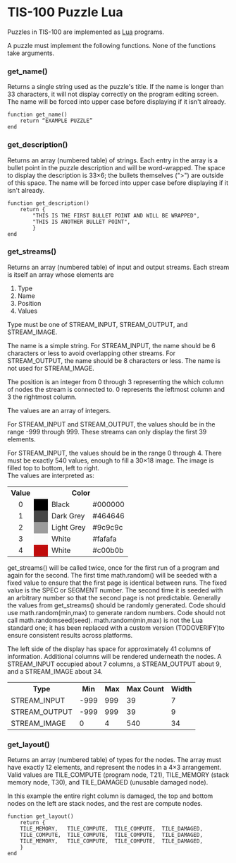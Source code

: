 TIS-100 Puzzle Lua
==================

Puzzles in TIS-100 are implemented as [Lua](http://www.lua.org/) programs.

A puzzle must implement the following functions.  None of the functions take arguments.



### get_name()

Returns a single string used as the puzzle's title.  If the name is longer than 33 characters, it will not display correctly on the program editing screen.
The name will be forced into upper case before displaying if it isn't already.

	function get_name()
		return “EXAMPLE PUZZLE”
	end



### get_description()

Returns an array (numbered table) of strings.  Each entry in the array is a bullet point in the puzzle description and will be word-wrapped.  The space to display the description is 33×6; the bullets themselves (">") are outside of this space.
The name will be forced into upper case before displaying if it isn't already.

	function get_description()
		return {
			"THIS IS THE FIRST BULLET POINT AND WILL BE WRAPPED",
			"THIS IS ANOTHER BULLET POINT",
			}
	end



### get_streams()

Returns an array (numbered table) of input and output streams. Each stream is itself an array whose elements are

1. Type
2. Name
3. Position
4. Values

Type must be one of STREAM_INPUT, STREAM_OUTPUT, and STREAM_IMAGE.

The name is a simple string.  For STREAM_INPUT, the name should be 6 characters or less to avoid overlapping other streams.  For STREAM_OUTPUT, the name should be 8 characters or less.  The name is not used for STREAM_IMAGE.

The position is an integer from 0 through 3 representing the which column of nodes the stream is connected to. 0 represents the leftmost column and 3 the rightmost column.

The values are an array of integers.

 For STREAM_INPUT and STREAM_OUTPUT, the values should be in
the range -999 through 999.  These streams can only display the
first 39 elements.

For STREAM_INPUT, the values should be in the range 0 through
4.  There must be exactly 540 values, enough to fill a 30×18
image.  The image is filled top to bottom, left to right.  
The values are interpreted as:

<table>
<tr><th>Value</th><th colspan="3">Color</th></tr>
<tr><td style="text-align:center">0</td><td style="width: 1em; background-color: black">&nbsp;</td><td>Black</td><td>#000000</td></tr>
<tr><td style="text-align:center">1</td><td style="width: 1em; background-color: #464646">&nbsp;</td><td>Dark Grey</td><td>#464646</td></tr>
<tr><td style="text-align:center">2</td><td style="width: 1em; background-color: #9c9c9c">&nbsp;</td><td>Light Grey</td><td>#9c9c9c</td></tr>
<tr><td style="text-align:center">3</td><td style="width: 1em; background-color: #fafafa">&nbsp;</td><td>White</td><td>#fafafa</td></tr>
<tr><td style="text-align:center">4</td><td style="width: 1em; background-color: #c00b0b">&nbsp;</td><td>White</td><td>#c00b0b</td></tr>
</table>

get_streams() will be called twice, once for the first run of
a program and again for the second.  The first time math.random()
will be seeded with a fixed value to ensure that the first page
is identical between runs.
The fixed value is the SPEC or SEGMENT number.
The second time it is seeded with an
arbitrary number so that the second page is not predictable.
Generally the values from
get_streams() should be randomly generated.  Code should use
math.random(min,max) to generate random numbers.  Code should
not call math.randomseed(seed).
math.random(min,max) is not the Lua standard one; it has been
replaced with a custom version (TODOVERIFY)to ensure consistent
results across platforms.

The left side of the display has space for approximately 41
columns of information.  Additional columns will be rendered
underneath the nodes.  A STREAM_INPUT occupied about 7 columns,
a STREAM_OUTPUT about 9, and a STREAM_IMAGE about 34.


<table>
<tr>
	<th>Type</th>
	<th>Min</th>
	<th>Max</th>
	<th>Max Count</th>
	<th>Width</th>
</tr>
<tr>
	<td>STREAM_INPUT</td>
	<td>-999</td>
	<td>999</td>
	<td>39</td>
	<td>7</td>
</tr>
<tr>
	<td>STREAM_OUTPUT</td>
	<td>-999</td>
	<td>999</td>
	<td>39</td>
	<td>9</td>
</tr>
<tr>
	<td>STREAM_IMAGE</td>
	<td>0</td>
	<td>4</td>
	<td>540</td>
	<td>34</td>
</tr>
</table>




### get_layout()

Returns an array (numbered table) of types for the nodes.  The array must have exactly 12 elements, and represent the nodes in a 4×3 arrangement.  Valid values are TILE_COMPUTE (program node, T21), TILE_MEMORY (stack memory node, T30), and TILE_DAMAGED (unusable damaged node).

In this example the entire right column is damaged, the top and bottom nodes on the left are stack nodes, and the rest are compute nodes.

	function get_layout()
		return { 
		TILE_MEMORY,   TILE_COMPUTE,  TILE_COMPUTE,  TILE_DAMAGED,
		TILE_COMPUTE,  TILE_COMPUTE,  TILE_COMPUTE,  TILE_DAMAGED,
		TILE_MEMORY,   TILE_COMPUTE,  TILE_COMPUTE,  TILE_DAMAGED,
		}
	end


